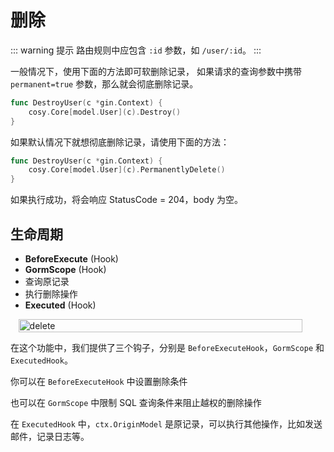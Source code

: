 # 删除

::: warning 提示
路由规则中应包含 `:id` 参数，如 `/user/:id`。
:::

一般情况下，使用下面的方法即可软删除记录，
如果请求的查询参数中携带 `permanent=true` 参数，那么就会彻底删除记录。

```go
func DestroyUser(c *gin.Context) {
    cosy.Core[model.User](c).Destroy()
}
```

如果默认情况下就想彻底删除记录，请使用下面的方法：

```go
func DestroyUser(c *gin.Context) {
    cosy.Core[model.User](c).PermanentlyDelete()
}
```

如果执行成功，将会响应 StatusCode = 204，body 为空。

## 生命周期

- **BeforeExecute** (Hook)
- **GormScope** (Hook)
- 查询原记录
- 执行删除操作
- **Executed** (Hook)

<div style="display: flex;justify-content: center;">
    <img src="/assets/delete.png" alt="delete" style="max-width: 500px;width: 95%"/>
</div>

在这个功能中，我们提供了三个钩子，分别是 `BeforeExecuteHook`，`GormScope` 和 `ExecutedHook`。

你可以在 `BeforeExecuteHook` 中设置删除条件

也可以在 `GormScope` 中限制 SQL 查询条件来阻止越权的删除操作

在 `ExecutedHook` 中，`ctx.OriginModel` 是原记录，可以执行其他操作，比如发送邮件，记录日志等。
